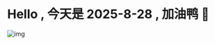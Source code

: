 
# Hello , 今天是 2025-8-28 , 加油鸭 🤭

![img](https://v1.jinrishici.com/all.svg?font-size=18&spacing=4)

